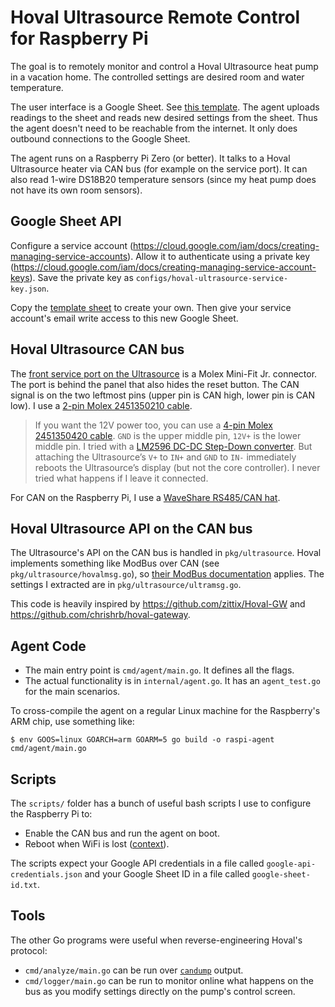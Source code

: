 # Hoval Ultrasource Remote Control for Raspberry Pi

The goal is to remotely monitor and control a Hoval Ultrasource heat pump in a vacation home.
The controlled settings are desired room and water temperature.

The user interface is a Google Sheet.
See [this template](https://docs.google.com/spreadsheets/d/18_j9LVVCgPrRev3wAthHw0d9p4yPh64YbrP00OXtNOE/edit#gid=0).
The agent uploads readings to the sheet and reads new desired settings from the sheet.
Thus the agent doesn't need to be reachable from the internet.
It only does outbound connections to the Google Sheet.

The agent runs on a Raspberry Pi Zero (or better).
It talks to a Hoval Ultrasource heater via CAN bus (for example on the service port).
It can also read 1-wire DS18B20 temperature sensors (since my heat pump does not have its own room sensors).

## Google Sheet API

Configure a service account (https://cloud.google.com/iam/docs/creating-managing-service-accounts). 
Allow it to authenticate using a private key (https://cloud.google.com/iam/docs/creating-managing-service-account-keys).
Save the private key as `configs/hoval-ultrasource-service-key.json`.

Copy the [template sheet](https://docs.google.com/spreadsheets/d/18_j9LVVCgPrRev3wAthHw0d9p4yPh64YbrP00OXtNOE/edit#gid=0) to create your own.
Then give your service account's email write access to this new Google Sheet.

## Hoval Ultrasource CAN bus

The [front service port on the Ultrasource](https://docs.google.com/document/d/1T8LvJBhFbQpsEJV_q2CthpmyqUR-UleQVFUQvEvvX_k/edit#) is a Molex Mini-Fit Jr. connector.
The port is behind the panel that also hides the reset button.
The CAN signal is on  the two leftmost pins (upper pin is CAN high, lower pin is CAN low).
I use a [2-pin Molex 2451350210 cable](https://www.molex.com/molex/products/part-detail/cable_assemblies/2451350210).

> If you want the 12V power too, you can use a [4-pin Molex 2451350420 cable](https://www.molex.com/molex/products/part-detail/cable_assemblies/2451350420).
`GND` is the upper middle pin, `12V+` is the lower middle pin.
I tried with a [LM2596 DC-DC Step-Down converter](https://www.bastelgarage.ch/5v-3a-lm2596-dc-dc-step-down-mit-usb).
But attaching the Ultrasource’s `V+` to `IN+` and `GND` to `IN-` immediately reboots the Ultrasource’s display
(but not the core controller).
I never tried what happens if I leave it connected.

For CAN on the Raspberry Pi, I use a [WaveShare RS485/CAN hat](https://www.waveshare.com/wiki/RS485_CAN_HAT).

## Hoval Ultrasource API on the CAN bus

The Ultrasource's API on the CAN bus is handled in `pkg/ultrasource`.
Hoval implements something like ModBus over CAN (see `pkg/ultrasource/hovalmsg.go`),
so [their ModBus documentation](https://www.hoval.com/misc/TTE/TTE-GW-Modbus-datapoints.xlsx) applies.
The settings I extracted are in `pkg/ultrasource/ultramsg.go`.

This code is heavily inspired by https://github.com/zittix/Hoval-GW and https://github.com/chrishrb/hoval-gateway.

## Agent Code

  * The main entry point is `cmd/agent/main.go`. It defines all the flags.
  * The actual functionality is in `internal/agent.go`. It has an `agent_test.go` for the main scenarios.

To cross-compile the agent on a regular Linux machine for the Raspberry's ARM chip, use something like:

```shell
$ env GOOS=linux GOARCH=arm GOARM=5 go build -o raspi-agent cmd/agent/main.go
```

## Scripts

The `scripts/` folder has a bunch of useful bash scripts I use to configure the Raspberry Pi to:

  * Enable the CAN bus and run the agent on boot.
  * Reboot when WiFi is lost ([context](https://weworkweplay.com/play/rebooting-the-raspberry-pi-when-it-loses-wireless-connection-wifi/)).

The scripts expect your Google API credentials in a file called `google-api-credentials.json` and
your Google Sheet ID in a file called `google-sheet-id.txt`.

## Tools

The other Go programs were useful when reverse-engineering Hoval's protocol:

  * `cmd/analyze/main.go` can be run over
    [`candump`](https://manpages.debian.org/testing/can-utils/candump.1.en.html) output.
  * `cmd/logger/main.go` can be run to monitor online what happens on the bus as you
    modify settings directly on the pump's control screen.
